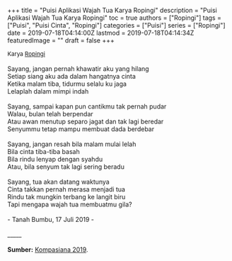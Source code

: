 +++
title = "Puisi Aplikasi Wajah Tua Karya Ropingi"
description = "Puisi Aplikasi Wajah Tua Karya Ropingi"
toc = true
authors = ["Ropingi"]
tags = ["Puisi", "Puisi Cinta", "Ropingi"]
categories = ["Puisi"]
series = ["Ropingi"]
date = 2019-07-18T04:14:00Z
lastmod = 2019-07-18T04:14:34Z
featuredImage = ""
draft = false
+++

<div style="text-align: justify;">
<div style="font-size: small;">Karya <a href="/authors/ropingi/" target="_blank">Ropingi</a></div><br />
Sayang, jangan pernah khawatir aku yang hilang<br />Setiap siang aku ada dalam hangatnya cinta<br />Ketika malam tiba, tidurmu selalu ku jaga<br />Lelaplah dalam mimpi indah<br /><br />Sayang, sampai kapan pun cantikmu tak pernah pudar<br />Walau, bulan telah berpendar<br />Atau awan menutup separo jagat dan tak lagi beredar<br />Senyummu tetap mampu membuat dada berdebar<br /><br />Sayang, jangan resah bila malam mulai lelah<br />Bila cinta tiba-tiba basah<br />Bila rindu lenyap dengan syahdu<br />Atau, bila senyum tak lagi sering beradu<br /><br />Sayang, tua akan datang waktunya<br />Cinta takkan pernah merasa menjadi tua<br />Rindu tak mungkin terbang ke langit biru<br />Tapi mengapa wajah tua membuatmu gila?<br /><br />- Tanah Bumbu, 17 Juli 2019 -<br /><br />
_____
<br /><br /><b>Sumber:</b> <a href="https://www.kompasiana.com/ropingi-pingi/5d2f3aa1097f3653a8549ca2/aplikasi-wajah-tua" target="_blank">Kompasiana 2019</a>.</div>
